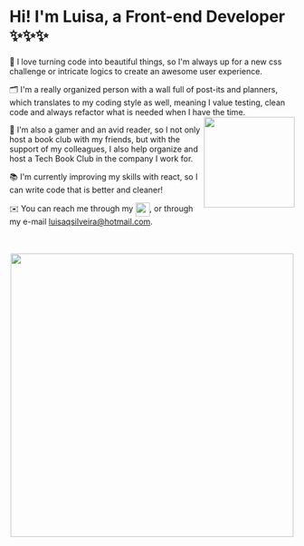 <h1>Hi! I'm Luisa, a Front-end Developer ✨✨✨</h1>

💖 I love turning code into beautiful things, so I'm always up for a new css challenge or intricate logics to create an awesome user experience. 

🗂️ I'm a really organized person with a wall full of post-its and planners, which translates to my coding style as well, meaning I value testing, clean code and always refactor what is needed when I have the time. 
  <img align="right" src="https://media2.giphy.com/media/0IAPszdB8MMjPxNhFL/giphy.gif?cid=790b7611178708aeb84ef7fa3df2db0f6a1808fda6a4092c&rid=giphy.gif&ct=g" height="160" />
  
📖 I'm also a gamer and an avid reader, so I not only host a book club with my friends, but with the support of my colleagues, I also help organize and host a Tech Book Club in the company I work for.
  
📚 I'm currently improving my skills with react, so I can write code that is better and cleaner! 
  
✉️ You can reach me through my <a href="https://www.linkedin.com/in/luisa-q-silveira/" target="blank"><img align="center" src="https://img.shields.io/badge/LinkedIn-0077B5?style=for-the-badge&logo=linkedin&logoColor=white" height="25"/></a>, or through my e-mail luisaqsilveira@hotmail.com.
</br>
</br>
</br>
  
<p align="center"><img src="https://github-readme-streak-stats.herokuapp.com?user=LuisaQuintian&theme=dracula" width="500" align="center"></p>

<!---
LuisaQS/LuisaQS is a ✨ special ✨ repository because its `README.md` (this file) appears on your GitHub profile.
You can click the Preview link to take a look at your changes.
--->
